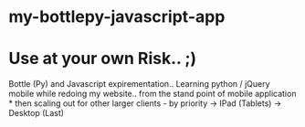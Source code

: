 my-bottlepy-javascript-app
==========================

Use at your own Risk.. ;)
==========================

Bottle (Py) and Javascript expirementation.. Learning python  / jQuery mobile while redoing my website.. from the stand point of mobile application * then scaling out for other larger clients - by priority -> IPad (Tablets) -> Desktop (Last)